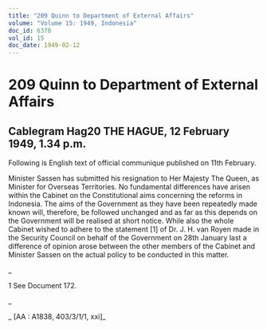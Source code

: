 ```yaml
---
title: "209 Quinn to Department of External Affairs"
volume: "Volume 15: 1949, Indonesia"
doc_id: 6378
vol_id: 15
doc_date: 1949-02-12
---
```


# 209 Quinn to Department of External Affairs

## Cablegram Hag20 THE HAGUE, 12 February 1949, 1.34 p.m.

Following is English text of official communique published on 11th February.

Minister Sassen has submitted his resignation to Her Majesty The Queen, as Minister for Overseas Territories. No fundamental differences have arisen within the Cabinet on the Constitutional aims concerning the reforms in Indonesia. The aims of the Government as they have been repeatedly made known will, therefore, be followed unchanged and as far as this depends on the Government will be realised at short notice. While also the whole Cabinet wished to adhere to the statement [1] of Dr. J. H. van Royen made in the Security Council on behalf of the Government on 28th January last a difference of opinion arose between the other members of the Cabinet and Minister Sassen on the actual policy to be conducted in this matter.

_

1 See Document 172.

_

_ [AA : A1838, 403/3/1/1, xxi]_
